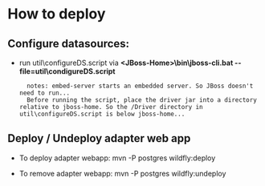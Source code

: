 # How to deploy

## Configure datasources:

* run util\configureDS.script via **\<JBoss-Home\>\bin\jboss-cli.bat --file=util\condigureDS.script**

        notes: embed-server starts an embedded server. So JBoss doesn't need to run...
        Before running the script, place the driver jar into a directory relative to jboss-home. So the /Driver directory in util\configureDS.script is below jboss-home...

## Deploy / Undeploy adapter web app

* To deploy adapter webapp:
  mvn -P postgres wildfly:deploy

* To remove adapter webapp:
  mvn -P postgres wildfly:undeploy
